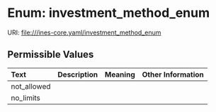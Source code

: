 
# Enum: investment_method_enum



URI: [file:///ines-core.yaml/investment_method_enum](file:///ines-core.yaml/investment_method_enum)


## Permissible Values

| Text | Description | Meaning | Other Information |
| :--- | :---: | :---: | ---: |
| not_allowed |  |  |  |
| no_limits |  |  |  |

